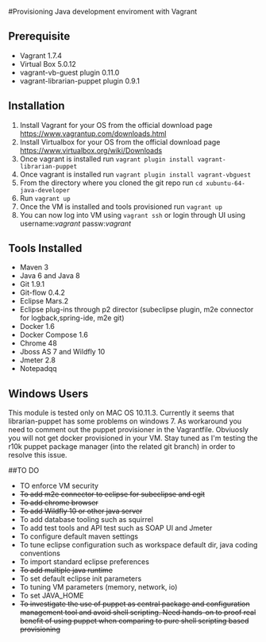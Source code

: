 #Provisioning Java development enviroment with Vagrant
## Prerequisite
* Vagrant  1.7.4
* Virtual Box  5.0.12
* vagrant-vb-guest plugin 0.11.0
* vagrant-librarian-puppet plugin 0.9.1

## Installation 
1. Install Vagrant for your OS from the official download page https://www.vagrantup.com/downloads.html
2. Install Virtualbox for your OS from the official download page https://www.virtualbox.org/wiki/Downloads
3. Once vagrant is installed run ```vagrant plugin install vagrant-librarian-puppet```
4. Once vagrant is installed run ```vagrant plugin install vagrant-vbguest```
5. From the directory where you cloned the git repo run ```cd xubuntu-64-java-developer```
6. Run ```vagrant up```
7. Once the VM is installed and tools provisioned run ```vagrant up```
8. You can now log into VM using ```vagrant ssh``` or login through UI using username:*vagrant* passw:*vagrant*

## Tools Installed
* Maven 3 
* Java 6 and Java 8 
* Git 1.9.1
* Git-flow 0.4.2
* Eclipse Mars.2  
* Eclipse plug-ins through p2 director (subeclipse plugin, m2e connector for logback,spring-ide, m2e git)
* Docker 1.6 
* Docker Compose 1.6
* Chrome 48
* Jboss AS 7 and Wildfly 10
* Jmeter 2.8
* Notepadqq
## Windows Users
This module is tested only on MAC OS 10.11.3.
Currently it seems that librarian-puppet has some problems on windows 7. As workaround you need to comment out the puppet provisioner in the Vagrantfile. Obviuosly you will not get docker provisioned in your VM.
Stay tuned as I'm testing the r10k puppet package manager (into the related git branch) in order to resolve this issue.

##TO DO
* TO enforce VM security
* <s>To add m2e connector to eclipse for subeclipse and egit</s>
* <s>To add chrome browser</s>
* <s>To add Wildfly 10 or other java server</s>
* To add database tooling such as squirrel
* To add test tools and API test such as SOAP UI and Jmeter
* To configure default maven settings
* To tune eclipse configuration such as workspace default dir, java coding conventions
* To import standard eclipse preferences
* <s>To add multiple java runtime</s>
* To set default eclipse init parameters
* To tuning VM parameters (memory, network, io)
* To set JAVA_HOME
* <s>To investigate the use of puppet as central package and configuration management tool and avoid shell scripting. Need hands-on to proof real benefit of using puppet when comparing to pure shell scripting based provisioning</s>